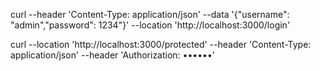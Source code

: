 curl  --header 'Content-Type: application/json' --data '{"username": "admin","password": 1234"}' --location 'http://localhost:3000/login'

curl --location 'http://localhost:3000/protected' --header 'Content-Type: application/json' --header 'Authorization: ••••••'
